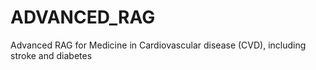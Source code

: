 # ADVANCED_RAG
Advanced RAG for Medicine in Cardiovascular disease (CVD), including stroke and diabetes
